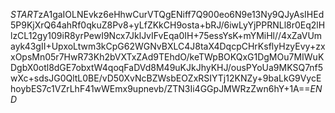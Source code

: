 $START$zA1gaIOLNEvkz6eHhwCurVTQgENiff7Q900eo6N9e13Ny9QJyAsIHEd5P9KjXrQ64ahRf0qkuZ8Pv8+yLfZKkCH9osta+bRJ/6iwLyYjPPRNLl8r0Eq2lHlzCL12gy109iR8yrPewI9Ncx7JklJvIFvEqa0IH+75essYsK+mYMiHl//4xZaVUmayk43gII+UpxoLtwm3kCpG62WGNvBXLC4J8taX4DqcpCHrKsflyHzyEvy+zxxOpsMn05r7HwR73Kh2bVXTxZAd9TEhdO/keTWpBOKQxG1DgMOu7MIWuKDgbX0otl8dGE7obxtW4qoqFaDVd8M49uKJkJhyKHJ/ousPYoUa9MKSQ7nf5wXc+sdsJG0QltL0BE/vD50XvNcBZWsbEOZxRSIYTj12KNZy+9baLkG9VycEhoybES7c1VZrLhF41wWEmx9upnevb/ZTN3Ii4GGpJMWRzZwn6hY+1A==$END$